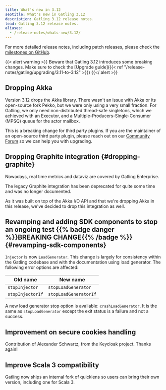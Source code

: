 ```yaml
---
title: What's new in 3.12
seotitle: What's new in Gatling 3.12
description: Gatling 3.12 release notes.
lead: Gatling 3.12 release notes.
aliases:
  - /release-notes/whats-new/3.12/
---
```


For more detailed release notes, including patch releases, please check the
[milestones on GitHub](https://github.com/gatling/gatling/milestones?state=closed).

{{< alert warning >}}
Beware that Gatling 3.12 introduces some breaking changes.
Make sure to check the [Upgrade guide]({{< ref "/release-notes/gatling/upgrading/3.11-to-3.12" >}})
{{</ alert >}}

## Dropping Akka

Version 3.12 drops the Akka library. There wasn't an issue with Akka or its open-source fork Pekko, but we were only
using a very small fraction. For Gatling, we only need non-distributed thread-safe singletons, which we achieved with an
Executor, and a Multiple-Producers-Single-Consumer (MPSQ) queue for the actor mailbox.

This is a breaking change for third party plugins. If you are the maintainer of an open-source third party plugin,
please reach out on our [Community Forum](https://community.gatling.io) so we can help you with upgrading.

## Dropping Graphite integration {#dropping-graphite}

Nowadays, real time metrics and dataviz are covered by Gatling Enterprise.

The legacy Graphite integration has been deprecated for quite some time and was no longer documented.

As it was built on top of the Akka I/O API and that we're dropping Akka in this release, we've decided to drop this integration as well. 

## Revamping and adding SDK components to stop an ongoing test {{% badge danger %}}BREAKING CHANGE{{% /badge %}} {#revamping-sdk-components}
 
`Injector` is now `LoadGenerator`. This change is largely for
consistency within the Gatling codebase and with the documentation using load generator. The following error options are
affected: 

| Old name         | New name              |
|------------------|-----------------------|
| `stopInjector`   | `stopLoadGenerator`   |
| `stopInjectorIf` | `stopLoadGeneratorIf` |

A new load generator stop option is available: `crashLoadGenerator`. It is the same as `stopLoadGenerator` except the
exit status is a failure and not a success. 

## Improvement on secure cookies handling

Contribution of Alexander Schwartz, from the Keycloak project. Thanks again!

## Improve Scala 3 compatibility

Gatling now ships an internal fork of quicklens so users can bring their own version, including one for Scala 3.
